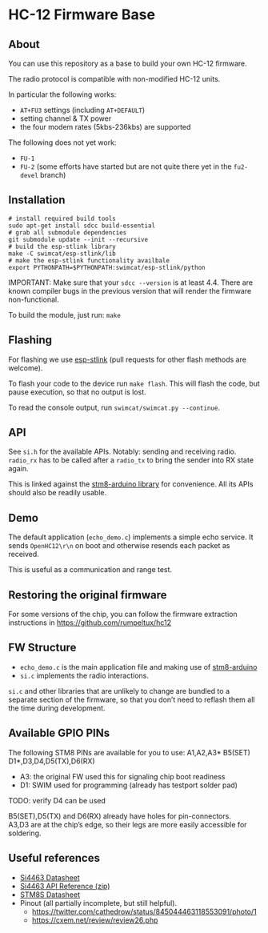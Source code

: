 # HC-12 Firmware Base

## About

You can use this repository as a base to build your own HC-12 firmware.

The radio protocol is compatible with non-modified HC-12 units.

In particular the following works:

* `AT+FU3` settings (including `AT+DEFAULT`)
* setting channel & TX power
* the four modem rates (5kbs-236kbs) are supported

The following does not yet work:

* `FU-1`
* `FU-2` (some efforts have started but are not quite there yet in the
  `fu2-devel` branch)

## Installation

```shell
# install required build tools
sudo apt-get install sdcc build-essential
# grab all submodule dependencies
git submodule update --init --recursive
# build the esp-stlink library
make -C swimcat/esp-stlink/lib
# make the esp-stlink functionality availbale
export PYTHONPATH=$PYTHONPATH:swimcat/esp-stlink/python
```

IMPORTANT: Make sure that your `sdcc --version` is at least 4.4.
There are known compiler bugs in the previous version that will render the
firmware non-functional.

To build the module, just run: `make`

## Flashing

For flashing we use [esp-stlink](https://github.com/rumpeltux/esp-stlink) (pull requests for other flash methods are welcome).

To flash your code to the device run `make flash`.
This will flash the code, but pause execution, so that no output is lost.

To read the console output, run `swimcat/swimcat.py --continue`.

## API

See `si.h` for the available APIs. Notably: sending and receiving radio.
`radio_rx` has to be called after a `radio_tx` to bring the sender into RX state again.

This is linked against the [stm8-arduino library](https://github.com/rumpeltux/stm8-arduino)
for convenience. All its APIs should also be readily usable.

## Demo

The default application (`echo_demo.c`) implements a simple echo service.
It sends `OpenHC12\r\n` on boot and otherwise resends each packet as received.

This is useful as a communication and range test.

## Restoring the original firmware

For some versions of the chip, you can follow the firmware extraction
instructions in https://github.com/rumpeltux/hc12

## FW Structure

* `echo_demo.c` is the main application file and making use of [stm8-arduino](https://github.com/rumpeltux/stm8-arduino)
* `si.c` implements the radio interactions.

`si.c` and other libraries that are unlikely to change are bundled to a separate
section of the firmware, so that you don’t need to reflash them all the time
during development.

## Available GPIO PINs

The following STM8 PINs are available for you to use:
A1,A2,A3\* B5(SET) D1\*,D3,D4,D5(TX),D6(RX)

* A3: the original FW used this for signaling chip boot readiness
* D1: SWIM used for programming (already has testport solder pad)

TODO: verify D4 can be used

B5(SET),D5(TX) and D6(RX) already have holes for pin-connectors. \
A3,D3 are at the chip’s edge, so their legs are more easily accessible for soldering.

## Useful references

* [Si4463 Datasheet](https://www.silabs.com/documents/public/data-sheets/Si4464-63-61-60.pdf)
* [Si4463 API Reference (zip)](http://www.silabs.com/documents/public/application-notes/EZRadioPRO_REVB1_API.zip)
* [STM8S Datasheet](https://www.st.com/resource/en/datasheet/stm8s103f2.pdf)
* Pinout (all partially incomplete, but still helpful).
  * https://twitter.com/cathedrow/status/845044463118553091/photo/1
  * https://cxem.net/review/review26.php
